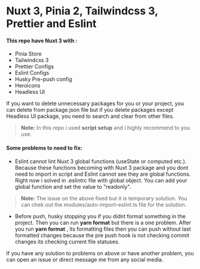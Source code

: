 # Nuxt 3, Pinia 2, Tailwindcss 3, Prettier and Eslint
#### This repo have Nuxt 3 with :
  - Pinia Store
  - Tailwindcss 3
  - Prettier Configs
  - Eslint Configs
  - Husky Pre-push config
  - Heroicons
  - Headless UI

If you want to delete unnecessary packages for you or your project, you can delete from package.json file but if you delete packages except Headless UI package, you need to search and clear from other files.

> **Note:** In this repo i used __script setup__ and i highly recommend to you use.

#### Some problems to need to fix:
  - Eslint cannot lint Nuxt 3 global functions (useState or computed etc.). Because these functions becoming with Nuxt 3 package and you dont need to import in script and Eslint cannot see they are global functions. Right now i solved in .eslintrc file with global object. You can add your global function and set the value to "readonly". 
  > **Note:** The issue on the above fixed but it is temporary solution. You can chek out the modules/auto-import-eslint.ts file for the solution.
  - Before push, husky stopping you if you didnt format something in the project. Then you can run __yarn format__ but there is a one problem. After you run __yarn format__ , its formatting files then you can push without last formatted changes because the pre push hook is not checking commit changes its checking current file statuses.

If you have any solution to problems on above or have another problem, you can open an issue or direct message me from any social media. 
